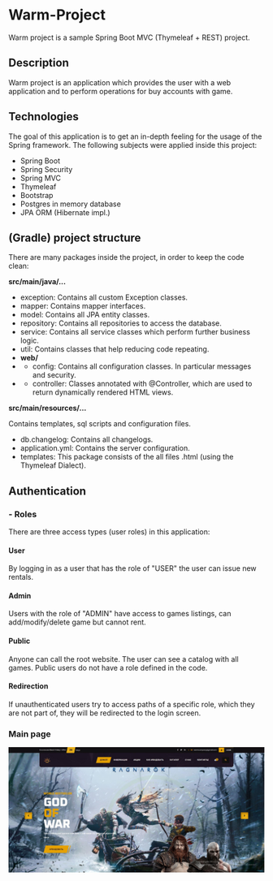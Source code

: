 # Warm-Project
Warm project is a sample Spring Boot MVC (Thymeleaf + REST) project.
## Description
Warm project is an application which provides the user with a web application and to perform operations for buy accounts with game.
## Technologies
The goal of this application is to get an in-depth feeling for the usage of the Spring framework. The following subjects were applied inside this project:

* Spring Boot
* Spring Security
* Spring MVC
* Thymeleaf
* Bootstrap
* Postgres in memory database
* JPA ORM (Hibernate impl.)

## (Gradle) project structure
There are many packages inside the project, in order to keep the code clean:

__src/main/java/...__
* exception: Contains all custom Exception classes.
* mapper: Contains mapper interfaces.
* model: Contains all JPA entity classes.
* repository: Contains all repositories to access the database.
* service: Contains all service classes which perform further business logic.
* util: Contains classes that help reducing code repeating.
* __web/__
* * config: Contains all configuration classes. In particular messages and security.
* * controller: Classes annotated with @Controller, which are used to return dynamically rendered HTML views.

__src/main/resources/...__

Contains templates, sql scripts and configuration files.

* db.changelog: Contains all changelogs.
* application.yml: Contains the server configuration.
* templates: This package consists of the all files .html (using the Thymeleaf Dialect).

## Authentication

### - Roles
There are three access types (user roles) in this application:

#### User
By logging in as a user that has the role of "USER" the user can issue new rentals.

#### Admin
Users with the role of "ADMIN" have access to games listings, can add/modify/delete game but cannot rent.

#### Public
Anyone can call the root website. The user can see a catalog with all games.
Public users do not have a role defined in the code.

#### Redirection
If unauthenticated users try to access paths of a specific role, which they are not part of, they will be redirected to the login screen.

### Main page
![Image alt](https://github.com/WarmOrange26/gamerent/raw/dev/src/main/resources/static/images/mainPage.jpg)
